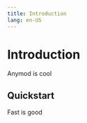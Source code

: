 ```yaml
---
title: Introduction
lang: en-US
---
```


# Introduction

Anymod is cool

## Quickstart

Fast is good